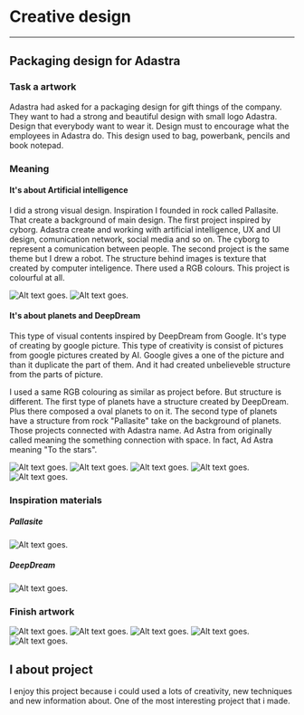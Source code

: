 # Creative design
---
## Packaging design for Adastra
### Task a artwork
Adastra had asked for a packaging design for gift things of the company. They want to had a strong and beautiful design with small logo Adastra. Design that everybody want to wear it. Design must to encourage what the employees in Adastra do. This design used to bag, powerbank, pencils and book notepad.
### Meaning
#### It's about Artificial intelligence
I did a strong visual design. Inspiration I founded in rock called Pallasite. That create a background of main design. The first project inspired by cyborg. Adastra create and working with artificial intelligence, UX and UI design, comunication network, social media and so on. The cyborg to represent a comunication between people. The second project is the same theme but I drew a robot. The structure behind images is texture that created by computer inteligence. There used a RGB colours. This project is colourful at all.

<img alt = "Alt text goes." src= "cup-cyborg.jpg"> 
 
<img alt = "Alt text goes." src= "powerb-robot.jpg"> 
 
#### It's about planets and DeepDream
This type of visual contents inspired by DeepDream from Google. It's type of creating by google picture. This type of creativity is consist of pictures from google pictures created by AI. Google gives a one of the picture and than it duplicate the part of them. And it had created unbelieveble structure from the parts of picture.

I used a same RGB colouring as similar as project before. But structure is different. The first type of planets have a structure created by DeepDream. Plus there composed a oval planets to on it. The second type of planets have a structure from rock "Pallasite" take on the background of planets. Those projects connected with Adastra name. Ad Astra from originally called meaning the something connection with space. In fact, Ad Astra meaning "To the stars".

<img alt = "Alt text goes." src= "structure-01.png">

<img alt = "Alt text goes." src= "bag-plan-01.png"> 
 
<img alt = "Alt text goes." src= "Blockpen-planet-01.jpg"> 
  
<img alt = "Alt text goes." src= "bag-structure-02.jpg"> 
 
<img alt = "Alt text goes." src= "cup-planet-03.jpg"> 
 
 ### Inspiration materials
 ##### Pallasite
 
 <img alt = "Alt text goes." src= "Pallasite_004.jpg"> 
 
 ##### DeepDream
 
<img alt = "Alt text goes." src= "deepdream-google.jpg"> 
  
  ### Finish artwork

 <img alt = "Alt text goes." src= "block-cyborg.png"> 
 
 <img alt = "Alt text goes." src= "cup-cyborg.png"> 
  
 <img alt = "Alt text goes." src= "cup-planets.png"> 
 
 <img alt = "Alt text goes." src= "cyborg-bag.png"> 
 
 <img alt = "Alt text goes." src= "planets-bag.png"> 
  
  ## I about project
  I enjoy this project because i could used a lots of creativity, new techniques and new information about. One of the most interesting project that i made.
